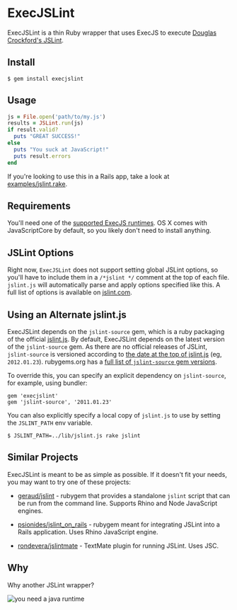 ExecJSLint
==========

ExecJSLint is a thin Ruby wrapper that uses ExecJS to execute [Douglas Crockford's JSLint][jslint].

Install
-------

```
$ gem install execjslint
```

Usage
-----

```ruby
js = File.open('path/to/my.js')
results = JSLint.run(js)
if result.valid?
  puts "GREAT SUCCESS!"
else
  puts "You suck at JavaScript!"
  puts result.errors
end
```

If you're looking to use this in a Rails app, take a look at
[examples/jslint.rake][rake].

Requirements
------------

You'll need one of the [supported ExecJS runtimes][execjs-runtimes]. OS X
comes with JavaScriptCore by default, so you likely don't need to install
anything.

JSLint Options
--------------

Right now, `ExecJSLint` does not support setting global JSLint options, so you'll
have to include them in a `/*jslint */` comment at the top of each file.
`jslint.js` will automatically parse and apply options specified like this. A
full list of options is available on [jslint.com][jslint-options].

Using an Alternate jslint.js
----------------------------

ExecJSLint depends on the `jslint-source` gem, which is a ruby packaging
of the official [jslint.js][jslintjs]. By default, ExecJSLint depends on the
latest version of the `jslint-source` gem. As there are no official releases
of JSLint, `jslint-source` is versioned according to [the date at the top of
jslint.js][jslint-date] (eg, `2012.01.23`). rubygems.org has a [full list of
`jslint-source` gem versions][source-versions].

To override this, you can specify an explicit dependency on `jslint-source`,
for example, using bundler:

```
gem 'execjslint'
gem 'jslint-source', '2011.01.23'
```

You can also explicitly specify a local copy of `jslint.js` to use by setting
the `JSLINT_PATH` env variable.

```
$ JSLINT_PATH=../lib/jslint.js rake jslint
```

Similar Projects
----------------

ExecJSLint is meant to be as simple as possible. If it doesn't fit your needs,
you may want to try one of these projects:

* [geraud/jslint][geraud] - rubygem that provides a standalone `jslint` script
  that can be run from the command line. Supports Rhino and Node JavaScript
  engines.

* [psionides/jslint\_on\_rails][on-rails] - rubygem meant for integrating JSLint into a
  Rails application. Uses Rhino JavaScript engine.

* [rondevera/jslintmate][jslintmate] - TextMate plugin for running JSLint. Uses JSC.

Why
---

Why another JSLint wrapper?

![you need a java runtime](http://mintdigital.github.com/execjslint/java.png)

[jslint]: <http://jslint.com/>
[rake]: <https://github.com/mintdigital/jslint/blob/master/examples/jslint.rake>
[execjs-runtimes]: <https://github.com/sstephenson/execjs/blob/master/README.md>
[jslintjs]: <https://github.com/douglascrockford/JSLint/blob/master/jslint.js>
[jslint-date]: <https://github.com/douglascrockford/JSLint/blob/master/jslint.js#L2>
[jslint-options]: <http://www.jslint.com/lint.html#options>
[source-versions]: <http://rubygems.org/gems/jslint-source/versions>
[geraud]: <https://github.com/geraud/jslint>
[on-rails]: <https://github.com/psionides/jslint_on_rails>
[jslintmate]: <https://github.com/rondevera/jslintmate>
